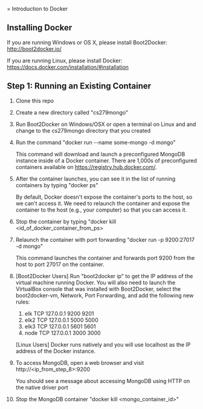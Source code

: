 
= Introduction to Docker

## Installing Docker

If you are running Windows or OS X, please install Boot2Docker: http://boot2docker.io/

If you are running Linux, please install Docker: https://docs.docker.com/installation/#installation

## Step 1: Running an Existing Container

1. Clone this repo
2. Create a new directory called "cs279mongo"
3. Run Boot2Docker on Windows/OSX or open a terminal on Linux and 
   and change to the cs279mongo directory that you created
4. Run the command "docker run --name some-mongo -d mongo"
   
   This command will download and launch a preconfigured MongoDB instance inside
   of a Docker container. There are 1,000s of preconfigured containers available on
   https://registry.hub.docker.com/. 
   
5. After the container launches, you can see it in the list of running containers by
   typing "docker ps"
   
   By default, Docker doesn't expose the container's ports to the host, so we can't
   access it. We need to relaunch the container and expose the container to the host
   (e.g., your computer) so that you can access it.
   
6. Stop the container by typing "docker kill <id\_of\_docker\_container\_from\_ps>

7. Relaunch the container with port forwarding "docker run -p 9200:27017 -d mongo"

   This command launches the container and forwards port 9200 from the host to port
   27017 on the container. 
   
8. [Boot2Docker Users] Run "boot2docker ip" to get the IP address of the virtual machine
   running Docker. You will also need to launch the VirtualBox console that was installed
   with Boot2Docker, select the boot2docker-vm, Network, Port Forwarding, and add the 
   following new rules:
   
   1. elk TCP 127.0.0.1 9200 <leave guest ip blank> 9201
   2. elk2 TCP 127.0.0.1 5000 <leave guest ip blank> 5000
   3. elk3 TCP 127.0.0.1 5601 <leave guest ip blank> 5601
   4. node TCP 127.0.0.1 3000 <leave guest ip blank> 3000
   
   [Linux Users] Docker runs natively and you will use localhost as the IP address of the
   Docker instance.
   
9. To access MongoDB, open a web browser and visit http://<ip\_from\_step\_8>:9200

   You should see a message about accessing MongoDB using HTTP on the native driver port
   
10. Stop the MongoDB container "docker kill <mongo\_container\_id>"



